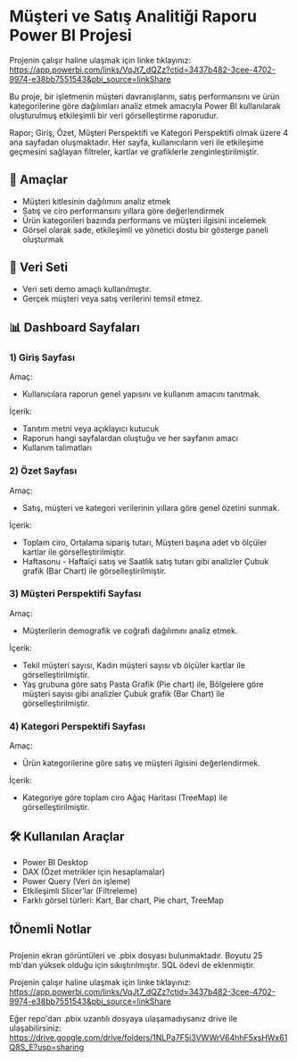# Müşteri ve Satış Analitiği Raporu Power BI Projesi

Projenin çalışır haline ulaşmak için linke tıklayınız: https://app.powerbi.com/links/VqJt7_dQZz?ctid=3437b482-3cee-4702-9974-e38bb7551543&pbi_source=linkShare

Bu proje, bir işletmenin müşteri davranışlarını, satış performansını ve ürün kategorilerine göre dağılımları analiz etmek amacıyla Power BI kullanılarak oluşturulmuş etkileşimli bir veri görselleştirme raporudur. 

Rapor; Giriş, Özet, Müşteri Perspektifi ve Kategori Perspektifi olmak üzere 4 ana sayfadan oluşmaktadır. Her sayfa, kullanıcıların veri ile etkileşime geçmesini sağlayan filtreler, kartlar ve grafiklerle zenginleştirilmiştir.

## 🎯 Amaçlar
* Müşteri kitlesinin dağılımını analiz etmek
* Satış ve ciro performansını yıllara göre değerlendirmek
* Ürün kategorileri bazında performans ve müşteri ilgisini incelemek
* Görsel olarak sade, etkileşimli ve yönetici dostu bir gösterge paneli oluşturmak

## 📌 Veri Seti

* Veri seti demo amaçlı kullanılmıştır.
* Gerçek müşteri veya satış verilerini temsil etmez.

## 📊 Dashboard Sayfaları
### 1) Giriş Sayfası

Amaç: 
* Kullanıcılara raporun genel yapısını ve kullanım amacını tanıtmak.

İçerik:
* Tanıtım metni veya açıklayıcı kutucuk
* Raporun hangi sayfalardan oluştuğu ve her sayfanın amacı
* Kullanım talimatları

### 2) Özet Sayfası

Amaç: 
* Satış, müşteri ve kategori verilerinin yıllara göre genel özetini sunmak.

İçerik:
* Toplam ciro, Ortalama sipariş tutarı, Müşteri başına adet vb ölçüler kartlar ile görselleştirilmiştir.
* Haftasonu - Haftaiçi satış ve Saatlik satış tutarı gibi analizler Çubuk grafik (Bar Chart) ile görselleştirilmiştir.

### 3) Müşteri Perspektifi Sayfası
   
Amaç: 
* Müşterilerin demografik ve coğrafi dağılımını analiz etmek.

İçerik:
* Tekil müşteri sayısı, Kadın müşteri sayısı vb ölçüler kartlar ile görselleştirilmiştir.
* Yaş grubuna göre satış Pasta Grafik (Pie chart) ile, Bölgelere göre müşteri sayısı gibi analizler Çubuk grafik (Bar Chart) ile görselleştirilmiştir.

### 4) Kategori Perspektifi Sayfası

Amaç: 
* Ürün kategorilerine göre satış ve müşteri ilgisini değerlendirmek.

İçerik:
* Kategoriye göre toplam ciro Ağaç Haritası (TreeMap) ile görselleştirilmiştir.

## 🛠️ Kullanılan Araçlar

* Power BI Desktop
* DAX (Özet metrikler için hesaplamalar)
* Power Query (Veri ön işleme)
* Etkileşimli Slicer’lar (Filtreleme)
* Farklı görsel türleri: Kart, Bar chart, Pie chart, TreeMap


## ❗️Önemli Notlar

Projenin ekran görüntüleri ve .pbix dosyası bulunmaktadır. Boyutu 25 mb'dan yüksek olduğu için sıkıştırılmıştır. SQL ödevi de eklenmiştir. 

Projenin çalışır haline ulaşmak için linke tıklayınız: https://app.powerbi.com/links/VqJt7_dQZz?ctid=3437b482-3cee-4702-9974-e38bb7551543&pbi_source=linkShare

Eğer repo'dan .pbix uzantılı dosyaya ulaşamadıysanız drive ile ulaşabilirsiniz: https://drive.google.com/drive/folders/1NLPa7F5i3VWWrV64hhF5xsHWx61Q8S_E?usp=sharing
